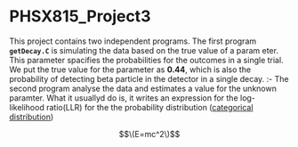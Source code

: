 # PHSX815_Project3
This project contains two independent programs. The first program **``getDecay.C``** is simulating the data based on the true value of a param
eter. This parameter spacifies the probabilities for the outcomes in a single trial. We put the true value for the parameter as **0.44**, which is also the probability of detecting beta particle in the detector in a single decay. :-
The second program analyse the data and estimates a value for the unknown paramter. What it usuallyd do is, it writes an expression for the log-likelihood ratio(LLR) for the the probability distribution ([categorical distribution](https://en.wikipedia.org/wiki/Categorical_distribution))



$$\(E=mc^2\)$$
